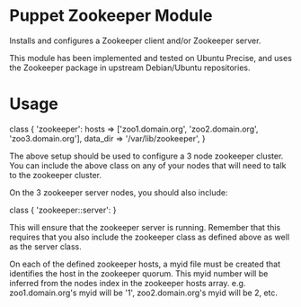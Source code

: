 # Puppet Zookeeper Module

Installs and configures a Zookeeper client and/or Zookeeper server.

This module has been implemented and tested on Ubuntu Precise, and uses
the Zookeeper package in upstream Debian/Ubuntu repositories.

# Usage

class { 'zookeeper':
  hosts    => ['zoo1.domain.org', 'zoo2.domain.org', 'zoo3.domain.org'],
  data_dir => '/var/lib/zookeeper',
}

The above setup should be used to configure a 3 node zookeeper cluster.
You can include the above class on any of your nodes that will need to talk
to the zookeeper cluster.

On the 3 zookeeper server nodes, you should also include:

class { 'zookeeper::server': }

This will ensure that the zookeeper server is running.
Remember that this requires that you also include the
zookeeper class as defined above as well as the server class.

On each of the defined zookeeper hosts, a myid file must be created
that identifies the host in the zookeeper quorum.  This myid number
will be inferred from the nodes index in the zookeeper hosts array.
e.g.  zoo1.domain.org's myid will be '1', zoo2.domain.org's myid will be 2, etc.